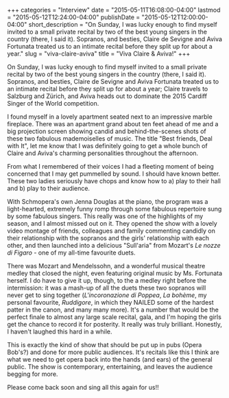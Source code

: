+++
categories = "Interview"
date = "2015-05-11T16:08:00-04:00"
lastmod = "2015-05-12T12:24:00-04:00"
publishDate = "2015-05-12T12:00:00-04:00"
short_description = "On Sunday, I was lucky enough to find myself invited to a small private recital by two of the best young singers in the country (there, I said it). Sopranos, and besties, Claire de Sevigne and Aviva Fortunata treated us to an intimate recital before they split up for about a year."
slug = "viva-claire-aviva"
title = "Viva Claire &amp; Aviva!"
+++

On Sunday, I was lucky enough to find myself invited to a small private recital by two of the best young singers in the country (there, I said it). Sopranos, and besties, Claire de Sevigne and Aviva Fortunata treated us to an intimate recital before they split up for about a year; Claire travels to Salzburg and Zürich, and Aviva heads out to dominate the 2015 Cardiff Singer of the World competition.

I found myself in a lovely apartment seated next to an impressive marble fireplace. There was an apartment grand about ten feet ahead of me and a big projection screen showing candid and behind-the-scenes shots of these two fabulous mademoiselles of music. The title "Best friends, Deal with It", let me know that I was definitely going to get a whole bunch of Claire and Aviva's charming personalities throughout the afternoon. 

From what I remembered of their voices I had a fleeting moment of being concerned that I may get pummelled by sound. I should have known better. These two ladies seriously have chops and know how to a) play to their hall and b) play to their audience.

With Schmopera's own Jenna Douglas at the piano, the program was a light-hearted, extremely funny romp through some fabulous repertoire sung by some fabulous singers. This really was one of the highlights of my season, and I almost missed out on it. They opened the show with a lovely video montage of friends, colleagues and family commenting candidly on their relationship with the sopranos and the girls' relationship with each other, and then launched into a delicious "Sull'aria" from Mozart's *Le nozze di Figaro* - one of my all-time favourite duets.

There was Mozart and Mendelssohn, and a wonderful musical theatre medley that closed the night, even featuring original music by Ms. Fortunata herself.  I do have to give it up, though, to the a medley right before the intermission: it was a mash-up of all the duets these two sopranos will never get to sing together (*L'incoronazione di Poppea*, *La bohème*, my personal favourite, *Ruddigore*, in which they NAILED some of the hardest patter in the canon, and many many more). It's a number that would be the perfect finale to almost any large scale recital, gala, and I'm hoping the girls get the chance to record it for posterity. It really was truly brilliant. Honestly, I haven't laughed this hard in a while. 

This is exactly the kind of show that should be put up in pubs (Opera Bob's?) and done for more public audiences. It's recitals like this I think are what we need to get opera back into the hands (and ears) of the general public. The show is contemporary, entertaining, and leaves the audience begging for more. 

Please come back soon and sing all this again for us!!
